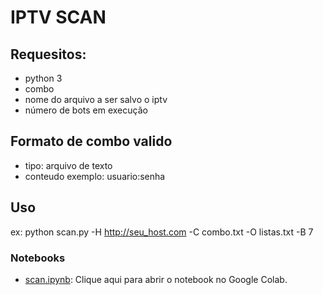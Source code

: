 # IPTV SCAN
## Requesitos:
- python 3
- combo
- nome do arquivo a ser salvo o iptv
- número de bots em execução

## Formato de combo valido
- tipo: arquivo de texto
- conteudo exemplo: usuario:senha

## Uso

ex: python scan.py -H http://seu_host.com -C combo.txt -O listas.txt -B 7

### Notebooks

- [scan.ipynb](https://colab.research.google.com/github/zoreu/iptv_scan/blob/master/scan.ipynb): Clique aqui para abrir o notebook no Google Colab.



